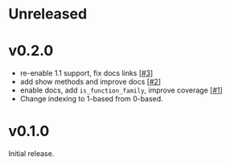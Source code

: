 # Unreleased

# v0.2.0

- re-enable 1.1 support, fix docs links [[#3](https://github.com/tpapp/SpectralKit.jl/pull/3)]
- add show methods and improve docs [[#2](https://github.com/tpapp/SpectralKit.jl/pull/2)]
- enable docs, add `is_function_family`, improve coverage [[#1](https://github.com/tpapp/SpectralKit.jl/pull/1)]
- Change indexing to 1-based from 0-based.

# v0.1.0

Initial release.
